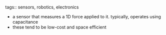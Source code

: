 tags:: sensors, robotics, electronics

- a sensor that measures a 1D force applied to it. typically, operates using capacitance
- these tend to be low-cost and space efficient